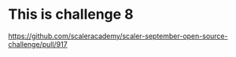 # This is challenge 8
https://github.com/scaleracademy/scaler-september-open-source-challenge/pull/917
